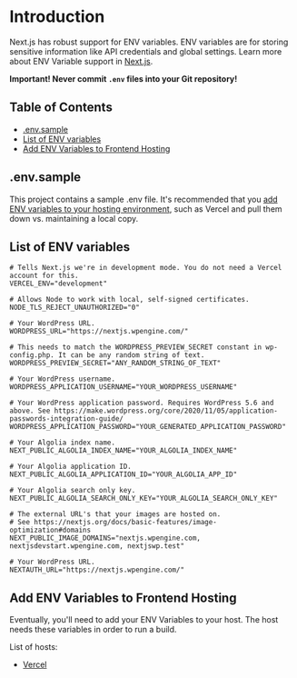 # Introduction <!-- omit in toc -->

Next.js has robust support for ENV variables. ENV variables are for storing sensitive information like API credentials and global settings. Learn more about ENV Variable support in [Next.js](https://nextjs.org/docs/basic-features/environment-variables).

**Important! Never commit `.env` files into your Git repository!**

## Table of Contents <!-- omit in toc -->

- [.env.sample](#envsample)
- [List of ENV variables](#list-of-env-variables)
- [Add ENV Variables to Frontend Hosting](#add-env-variables-to-frontend-hosting)

## .env.sample

This project contains a sample .env file. It's recommended that you [add ENV variables to your hosting environment](https://github.com/WebDevStudios/nextjs-wordpress-starter/wiki/Frontend-Setup#pull-env-variables-from-vercel), such as Vercel and pull them down vs. maintaining a local copy.

## List of ENV variables

```text
# Tells Next.js we're in development mode. You do not need a Vercel account for this.
VERCEL_ENV="development"
```

```text
# Allows Node to work with local, self-signed certificates.
NODE_TLS_REJECT_UNAUTHORIZED="0"
```

```text
# Your WordPress URL.
WORDPRESS_URL="https://nextjs.wpengine.com/"
```

```text
# This needs to match the WORDPRESS_PREVIEW_SECRET constant in wp-config.php. It can be any random string of text.
WORDPRESS_PREVIEW_SECRET="ANY_RANDOM_STRING_OF_TEXT"
```

```text
# Your WordPress username.
WORDPRESS_APPLICATION_USERNAME="YOUR_WORDPRESS_USERNAME"
```

```text
# Your WordPress application password. Requires WordPress 5.6 and above. See https://make.wordpress.org/core/2020/11/05/application-passwords-integration-guide/
WORDPRESS_APPLICATION_PASSWORD="YOUR_GENERATED_APPLICATION_PASSWORD"
```

```text
# Your Algolia index name.
NEXT_PUBLIC_ALGOLIA_INDEX_NAME="YOUR_ALGOLIA_INDEX_NAME"
```

```text
# Your Algolia application ID.
NEXT_PUBLIC_ALGOLIA_APPLICATION_ID="YOUR_ALGOLIA_APP_ID"
```

```text
# Your Algolia search only key.
NEXT_PUBLIC_ALGOLIA_SEARCH_ONLY_KEY="YOUR_ALGOLIA_SEARCH_ONLY_KEY"
```

```text
# The external URL's that your images are hosted on.
# See https://nextjs.org/docs/basic-features/image-optimization#domains
NEXT_PUBLIC_IMAGE_DOMAINS="nextjs.wpengine.com, nextjsdevstart.wpengine.com, nextjswp.test"
```

```text
# Your WordPress URL.
NEXTAUTH_URL="https://nextjs.wpengine.com/"
```

## Add ENV Variables to Frontend Hosting

Eventually, you'll need to add your ENV Variables to your host. The host needs these variables in order to run a build.

List of hosts:

- [Vercel](https://github.com/WebDevStudios/nextjs-wordpress-starter/wiki/Add-ENV-Variables-to-Vercel)
